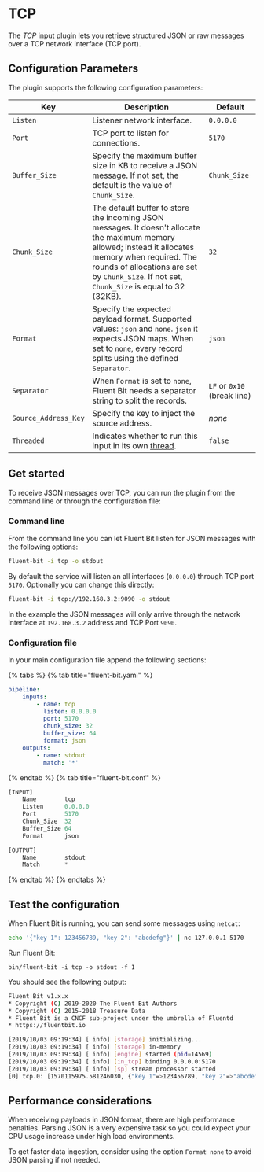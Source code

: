 # TCP

The _TCP_ input plugin lets you retrieve structured JSON or raw messages over a TCP network interface (TCP port).

## Configuration Parameters

The plugin supports the following configuration parameters:

| Key          | Description | Default |
| ------------ | ----------- | ------- |
| `Listen`     | Listener network interface. | `0.0.0.0` |
| `Port`       | TCP port to listen for connections. | `5170` |
| `Buffer_Size` | Specify the maximum buffer size in KB to receive a JSON message. If not set, the default is the value of `Chunk_Size`. | `Chunk_Size` |
| `Chunk_Size` | The default buffer to store the incoming JSON messages. It doesn't allocate the maximum memory allowed; instead it allocates memory when required. The rounds of allocations are set by `Chunk_Size`. If not set, `Chunk_Size` is equal to 32 (32KB). | `32` |
| `Format`     | Specify the expected payload format. Supported values: `json` and `none`. `json` it expects JSON maps. When set to `none`, every record splits using the defined `Separator`. | `json` |
| `Separator`  | When `Format` is set to `none`, Fluent Bit needs a separator string to split the records. | `LF` or `0x10` (break line) |
| `Source_Address_Key`| Specify the key to inject the source address. | _none_ |
| `Threaded` | Indicates whether to run this input in its own [thread](../../administration/multithreading.md#inputs). | `false` |

## Get started

To receive JSON messages over TCP, you can run the plugin from the command line or through the configuration file:

### Command line

From the command line you can let Fluent Bit listen for JSON messages with the following options:

```bash
fluent-bit -i tcp -o stdout
```

By default the service will listen an all interfaces (`0.0.0.0`) through TCP port `5170`. Optionally you can change this directly:

```bash
fluent-bit -i tcp://192.168.3.2:9090 -o stdout
```

In the example the JSON messages will only arrive through the network interface at `192.168.3.2` address and TCP Port `9090`.

### Configuration file

In your main configuration file append  the following sections:

{% tabs %}
{% tab title="fluent-bit.yaml" %}

```yaml
pipeline:
    inputs:
        - name: tcp
          listen: 0.0.0.0
          port: 5170
          chunk_size: 32
          buffer_size: 64
          format: json
    outputs:
        - name: stdout
          match: '*'
```

{% endtab %}
{% tab title="fluent-bit.conf" %}

```python
[INPUT]
    Name        tcp
    Listen      0.0.0.0
    Port        5170
    Chunk_Size  32
    Buffer_Size 64
    Format      json

[OUTPUT]
    Name        stdout
    Match       *
```

{% endtab %}
{% endtabs %}

## Test the configuration

When Fluent Bit is running, you can send some messages using `netcat`:

```bash
echo '{"key 1": 123456789, "key 2": "abcdefg"}' | nc 127.0.0.1 5170
```

Run Fluent Bit:

```shell
bin/fluent-bit -i tcp -o stdout -f 1
```

You should see the following output:

```bash
Fluent Bit v1.x.x
* Copyright (C) 2019-2020 The Fluent Bit Authors
* Copyright (C) 2015-2018 Treasure Data
* Fluent Bit is a CNCF sub-project under the umbrella of Fluentd
* https://fluentbit.io

[2019/10/03 09:19:34] [ info] [storage] initializing...
[2019/10/03 09:19:34] [ info] [storage] in-memory
[2019/10/03 09:19:34] [ info] [engine] started (pid=14569)
[2019/10/03 09:19:34] [ info] [in_tcp] binding 0.0.0.0:5170
[2019/10/03 09:19:34] [ info] [sp] stream processor started
[0] tcp.0: [1570115975.581246030, {"key 1"=>123456789, "key 2"=>"abcdefg"}]
```

## Performance considerations

When receiving payloads in JSON format, there are high performance penalties. Parsing JSON is a very expensive task so you could expect your CPU usage increase under high load environments.

To get faster data ingestion, consider using the option `Format none` to avoid JSON parsing if not needed.
